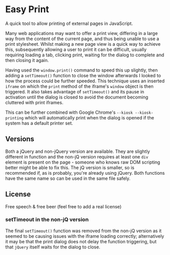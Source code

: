 # Easy Print

A quick tool to allow printing of external pages in JavaScript.

Many web applications may want to offer a print view, differing in a large way from the content of the current page, and thus being unable to use a print stylesheet. Whilst making a new page view is a quick way to achieve this, subsequently allowing a user to print it can be difficult, usually requiring loading a tab, clicking print, waiting for the dialog to complete and then closing it again.

Having used the `window.print()` command to speed this up slightly, then adding a `setTimeout()` function to close the window afterwards I looked to how the process could be further speeded. This technique uses an inserted `iframe` on which the `print` method of the iframe's `window` object is then triggered. It also takes advantage of `setTimeout()` and its pause in activation until the dialog is closed to avoid the document becoming cluttered with print iframes.

This can be further combined with Google Chrome's `--kiosk --kiosk-printing` which will automatically print when the dialog is opened if the system has a default printer set.

## Versions

Both a jQuery and non-jQuery version are available. They are slightly different in function and the non-jQ version requires at least one `div` element is present on the page - someone who knows raw DOM scripting better might be able to fix this. The jQ version is smaller, so is recommended if, as is probably, you're already using jQuery. Both functions have the same name so can be used in the same file safely.

## License

Free speech & free beer (feel free to add a real license)

### setTimeout in the non-jQ version

The final `setTimeout()` function was removed from the non-jQ version as it seemed to be causing issues with the iframe loading correctly; alternatively it may be that the print dialog does not delay the function triggering, but that `jQuery` itself waits for the dialog to close.